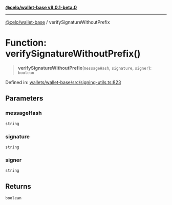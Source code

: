 [**@celo/wallet-base v8.0.1-beta.0**](../README.md)

***

[@celo/wallet-base](../README.md) / verifySignatureWithoutPrefix

# Function: verifySignatureWithoutPrefix()

> **verifySignatureWithoutPrefix**(`messageHash`, `signature`, `signer`): `boolean`

Defined in: [wallets/wallet-base/src/signing-utils.ts:823](https://github.com/celo-org/developer-tooling/blob/master/packages/sdk/wallets/wallet-base/src/signing-utils.ts#L823)

## Parameters

### messageHash

`string`

### signature

`string`

### signer

`string`

## Returns

`boolean`
